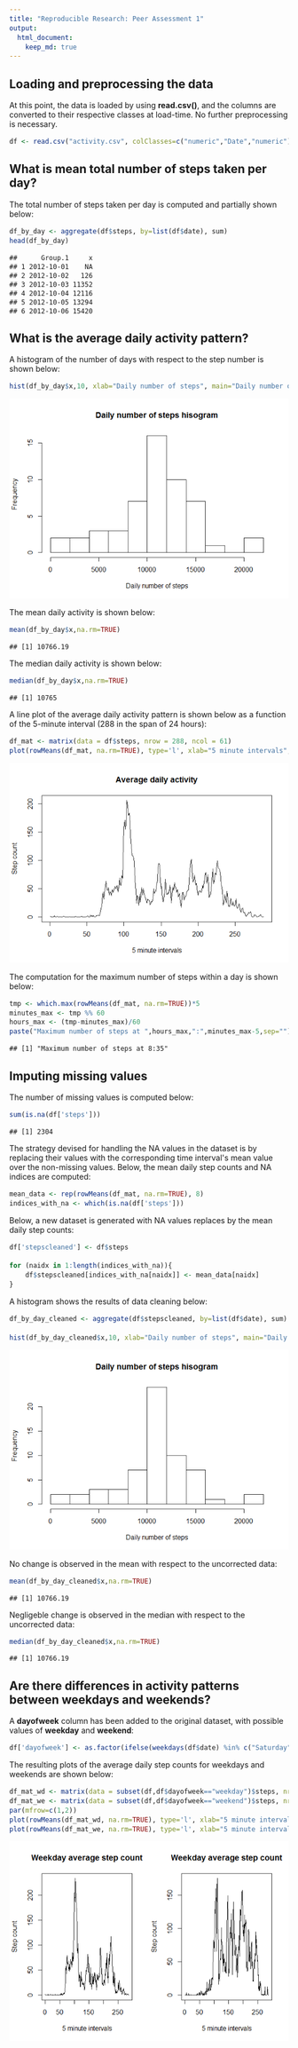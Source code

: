 ```yaml
---
title: "Reproducible Research: Peer Assessment 1"
output: 
  html_document:
    keep_md: true
---
```



## Loading and preprocessing the data

At this point, the data is loaded by using **read.csv()**, and the columns are converted to their respective classes at load-time. No further preprocessing is necessary.

```r
df <- read.csv("activity.csv", colClasses=c("numeric","Date","numeric"))
```

## What is mean total number of steps taken per day?

The total number of steps taken per day is computed and partially shown below:

```r
df_by_day <- aggregate(df$steps, by=list(df$date), sum)
head(df_by_day)
```

```
##      Group.1     x
## 1 2012-10-01    NA
## 2 2012-10-02   126
## 3 2012-10-03 11352
## 4 2012-10-04 12116
## 5 2012-10-05 13294
## 6 2012-10-06 15420
```

## What is the average daily activity pattern?

A histogram of the number of days with respect to the step number is shown below:

```r
hist(df_by_day$x,10, xlab="Daily number of steps", main="Daily number of steps hisogram")
```

![](PA1_template_files/figure-html/hist_uncorrected-1.png)<!-- -->

The mean daily activity is shown below:

```r
mean(df_by_day$x,na.rm=TRUE)
```

```
## [1] 10766.19
```

The median daily activity is shown below:

```r
median(df_by_day$x,na.rm=TRUE)
```

```
## [1] 10765
```

A line plot of the average daily activity pattern is shown below as a function of the 5-minute interval (288 in the span of 24 hours):

```r
df_mat <- matrix(data = df$steps, nrow = 288, ncol = 61)
plot(rowMeans(df_mat, na.rm=TRUE), type='l', xlab="5 minute intervals", main="Average daily activity", ylab="Step count")
```

![](PA1_template_files/figure-html/plot_uncorrected-1.png)<!-- -->

The computation for the maximum number of steps within a day is shown below:

```r
tmp <- which.max(rowMeans(df_mat, na.rm=TRUE))*5
minutes_max <- tmp %% 60
hours_max <- (tmp-minutes_max)/60
paste("Maximum number of steps at ",hours_max,":",minutes_max-5,sep="")
```

```
## [1] "Maximum number of steps at 8:35"
```

## Imputing missing values

The number of missing values is computed below:

```r
sum(is.na(df['steps']))
```

```
## [1] 2304
```

The strategy devised for handling the NA values in the dataset is by replacing their values with the corresponding time interval's mean value over the non-missing values. Below, the mean daily step counts and NA indices are computed:

```r
mean_data <- rep(rowMeans(df_mat, na.rm=TRUE), 8)
indices_with_na <- which(is.na(df['steps']))
```

Below, a new dataset is generated with NA values replaces by the mean daily step counts:

```r
df['stepscleaned'] <- df$steps

for (naidx in 1:length(indices_with_na)){
    df$stepscleaned[indices_with_na[naidx]] <- mean_data[naidx]
}
```

A histogram shows the results of data cleaning below:

```r
df_by_day_cleaned <- aggregate(df$stepscleaned, by=list(df$date), sum)

hist(df_by_day_cleaned$x,10, xlab="Daily number of steps", main="Daily number of steps hisogram")
```

![](PA1_template_files/figure-html/hist_corrected-1.png)<!-- -->

No change is observed in the mean with respect to the uncorrected data:

```r
mean(df_by_day_cleaned$x,na.rm=TRUE)
```

```
## [1] 10766.19
```

Negligeble change is observed in the median with respect to the uncorrected data:

```r
median(df_by_day_cleaned$x,na.rm=TRUE)
```

```
## [1] 10766.19
```


## Are there differences in activity patterns between weekdays and weekends?

A **dayofweek** column has been added to the original dataset, with possible values of **weekday** and **weekend**:

```r
df['dayofweek'] <- as.factor(ifelse(weekdays(df$date) %in% c("Saturday", "Sunday"), "weekend", "weekday"))
```

The resulting plots of the average daily step counts for weekdays and weekends are shown below:

```r
df_mat_wd <- matrix(data = subset(df,df$dayofweek=="weekday")$steps, nrow = 288, ncol = nrow(subset(df,df$dayofweek=="weekday"))/288)
df_mat_we <- matrix(data = subset(df,df$dayofweek=="weekend")$steps, nrow = 288, ncol = nrow(subset(df,df$dayofweek=="weekend"))/288)
par(mfrow=c(1,2))
plot(rowMeans(df_mat_wd, na.rm=TRUE), type='l', xlab="5 minute intervals", main="Weekday average step count",ylab="Step count")
plot(rowMeans(df_mat_we, na.rm=TRUE), type='l', xlab="5 minute intervals", main="Weekday average step count", ylab="Step count")
```

![](PA1_template_files/figure-html/plot_corrected_weekday_weekend-1.png)<!-- -->
